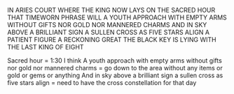 IN ARIES COURT WHERE THE KING NOW LAYS
ON THE SACRED HOUR THAT TIMEWORN PHRASE
WILL A YOUTH APPROACH WITH EMPTY ARMS
WITHOUT GIFTS NOR GOLD NOR MANNERED CHARMS
AND IN SKY ABOVE A BRILLIANT SIGN
A SULLEN CROSS AS FIVE STARS ALIGN
A PATIENT FIGURE A RECKONING GREAT
THE BLACK KEY IS LYING WITH THE LAST KING OF EIGHT

Sacred hour = 1:30 I think
A youth approach with empty arms without gifts nor gold nor mannered charms = go down to the area without any items or gold or gems or anything
And in sky above a brilliant sign a sullen cross as five stars align = need to have the cross constellation for that day